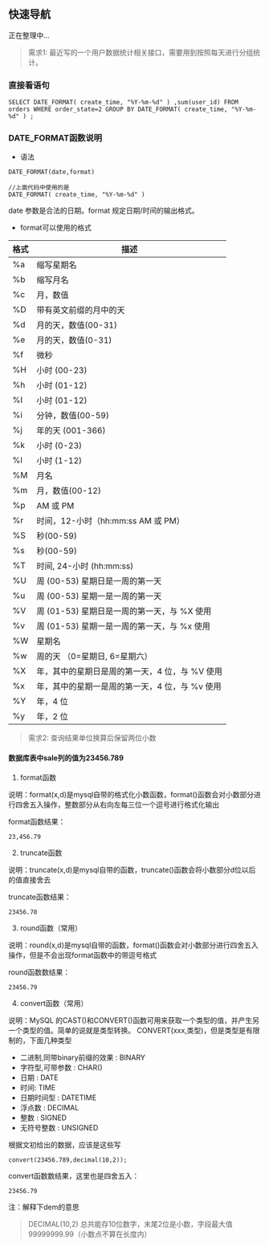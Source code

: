 ## 快速导航
正在整理中...
> 需求1: 最近写的一个用户数据统计相关接口，需要用到按照每天进行分组统计。


### 直接看语句 

```
SELECT DATE_FORMAT( create_time, "%Y-%m-%d" ) ,sum(user_id) FROM orders WHERE order_state=2 GROUP BY DATE_FORMAT( create_time, "%Y-%m-%d" ) ;
```
### DATE_FORMAT函数说明

- 语法

```
DATE_FORMAT(date,format)

//上面代码中使用的是
DATE_FORMAT( create_time, "%Y-%m-%d" )
```

date 参数是合法的日期。format 规定日期/时间的输出格式。

- format可以使用的格式


格式  |	描述
---|---
%a  |	缩写星期名
%b|	缩写月名
%c	|月，数值
%D	|带有英文前缀的月中的天
%d	|月的天，数值(00-31)
%e	|月的天，数值(0-31)
%f	|微秒
%H	|小时 (00-23)
%h	|小时 (01-12)
%I	|小时 (01-12)
%i	|分钟，数值(00-59)
%j	|年的天 (001-366)
%k	|小时 (0-23)
%l	|小时 (1-12)
%M	|月名
%m	|月，数值(00-12)
%p	|AM 或 PM
%r	|时间，12-小时（hh:mm:ss AM 或 PM）
%S	|秒(00-59)
%s	|秒(00-59)
%T	|时间, 24-小时 (hh:mm:ss)
%U	|周 (00-53) 星期日是一周的第一天
%u	|周 (00-53) 星期一是一周的第一天
%V	|周 (01-53) 星期日是一周的第一天，与 %X 使用
%v	|周 (01-53) 星期一是一周的第一天，与 %x 使用
%W	|星期名
%w	|周的天 （0=星期日, 6=星期六）
%X	|年，其中的星期日是周的第一天，4 位，与 %V 使用
%x	|年，其中的星期一是周的第一天，4 位，与 %v 使用
%Y	|年，4 位
%y	|年，2 位



> 需求2: 查询结果单位换算后保留两位小数

#### 数据库表中sale列的值为23456.789
1. format函数 

说明：format(x,d)是mysql自带的格式化小数函数，format()函数会对小数部分进行四舍五入操作，整数部分从右向左每三位一个逗号进行格式化输出

format函数结果： 

```
23,456.79
```

2. truncate函数

说明：truncate(x,d)是mysql自带的函数，truncate()函数会将小数部分d位以后的值直接舍去

truncate函数结果：

```
23456.78
```

3. round函数（常用）

说明：round(x,d)是mysql自带的函数，format()函数会对小数部分进行四舍五入操作，但是不会出现format函数中的带逗号格式

round函数数结果：

```
23456.79
```
4. convert函数（常用）

说明：MySQL 的CAST()和CONVERT()函数可用来获取一个类型的值，并产生另一个类型的值。简单的说就是类型转换。
CONVERT(xxx,类型)，但是类型是有限制的，下面几种类型
-  二进制,同带binary前缀的效果 : BINARY    
-   字符型,可带参数 : CHAR()     
-   日期 : DATE     
-   时间: TIME     
-   日期时间型 : DATETIME     
-   浮点数 : DECIMAL      
-   整数 : SIGNED     
-   无符号整数 : UNSIGNED

根据文初给出的数据，应该是这些写

```
convert(23456.789,decimal(10,2));
```

convert函数数结果，这里也是四舍五入：

```
23456.79
```
注：解释下dem的意思
> DECIMAL(10,2)  总共能存10位数字，末尾2位是小数，字段最大值99999999.99（小数点不算在长度内）
